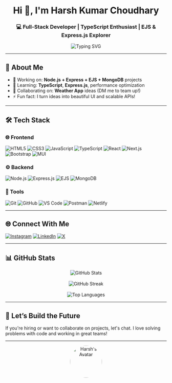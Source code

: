 <h1 align="center">Hi 👋, I'm Harsh Kumar Choudhary</h1>
<h3 align="center">💻 Full-Stack Developer | TypeScript Enthusiast | EJS & Express.js Explorer</h3>


<p align="center">
  <img src="https://readme-typing-svg.herokuapp.com?font=Comfortaa&pause=1000&color=F6F6F6&width=450&lines=Full-Stack+Web+Developer;Passionate+about+learning+new+tech;Building+clean+web+apps+🚀" alt="Typing SVG" />
</p>


---

## 💫 About Me

- 🔭 Working on: **Node.js + Express + EJS + MongoDB** projects  
- 🌱 Learning: **TypeScript**, **Express.js**, performance optimization  
- 👯 Collaborating on: **Weather App** ideas (DM me to team up!)  
- ⚡ Fun fact: I turn ideas into beautiful UI and scalable APIs!

---

## 🛠️ Tech Stack

### 🌐 Frontend
![HTML5](https://img.shields.io/badge/HTML5-E34F26?style=flat&logo=html5&logoColor=white)
![CSS3](https://img.shields.io/badge/CSS3-1572B6?style=flat&logo=css3&logoColor=white)
![JavaScript](https://img.shields.io/badge/JavaScript-F7DF1E?style=flat&logo=javascript&logoColor=black)
![TypeScript](https://img.shields.io/badge/TypeScript-007ACC?style=flat&logo=typescript&logoColor=white)
![React](https://img.shields.io/badge/React-20232A?style=flat&logo=react&logoColor=61DAFB)
![Next.js](https://img.shields.io/badge/Next.js-000000?style=flat&logo=next.js&logoColor=white)
![Bootstrap](https://img.shields.io/badge/Bootstrap-563D7C?style=flat&logo=bootstrap&logoColor=white)
![MUI](https://img.shields.io/badge/MUI-007FFF?style=flat&logo=mui&logoColor=white)

### ⚙️ Backend
![Node.js](https://img.shields.io/badge/Node.js-339933?style=flat&logo=node.js&logoColor=white)
![Express.js](https://img.shields.io/badge/Express.js-000000?style=flat&logo=express&logoColor=white)
![EJS](https://img.shields.io/badge/EJS-1e1e1e?style=flat&logo=javascript&logoColor=white)
![MongoDB](https://img.shields.io/badge/MongoDB-4EA94B?style=flat&logo=mongodb&logoColor=white)

### 🔧 Tools
![Git](https://img.shields.io/badge/Git-F05032?style=flat&logo=git&logoColor=white)
![GitHub](https://img.shields.io/badge/GitHub-181717?style=flat&logo=github&logoColor=white)
![VS Code](https://img.shields.io/badge/VS%20Code-007ACC?style=flat&logo=visual-studio-code&logoColor=white)
![Postman](https://img.shields.io/badge/Postman-FF6C37?style=flat&logo=postman&logoColor=white)
![Netlify](https://img.shields.io/badge/Netlify-00C7B7?style=flat&logo=netlify&logoColor=white)

---

## 🌐 Connect With Me

[![Instagram](https://img.shields.io/badge/Instagram-E4405F?style=flat&logo=instagram&logoColor=white)](https://instagram.com/harshkc305)
[![LinkedIn](https://img.shields.io/badge/LinkedIn-0077B5?style=flat&logo=linkedin&logoColor=white)](https://linkedin.com/in/harshkc305)
[![X](https://img.shields.io/badge/X-000000?style=flat&logo=X&logoColor=white)](https://x.com/harshkc305)

---

## 📊 GitHub Stats

<p align="center">
  <img src="https://github-readme-stats.vercel.app/api?username=harshkc305&show_icons=true&theme=radical&hide_border=false" alt="GitHub Stats" />
  <br/><br/>
  <img src="https://github-readme-streak-stats.herokuapp.com/?user=harshkc305&theme=radical&hide_border=false" alt="GitHub Streak" />
  <br/><br/>
  <img src="https://github-readme-stats.vercel.app/api/top-langs/?username=harshkc305&layout=compact&theme=radical&hide_border=false" alt="Top Languages" />
</p>

---

## 🚀 Let’s Build the Future

If you're hiring or want to collaborate on projects, let's chat. I love solving problems with code and working in great teams!

---

<p align="center">
  <img src="https://avatars.githubusercontent.com/u/180410076?v=4" width="100px" style="border-radius:50%;" alt="Harsh's Avatar"/>


</p>

<!-- Crafted with 💙 by Harsh Kumar Choudhary -->
